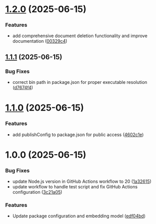 # [1.2.0](https://github.com/andrea9293/mcp-documentation-server/compare/v1.1.1...v1.2.0) (2025-06-15)


### Features

* add comprehensive document deletion functionality and improve documentation ([00329c4](https://github.com/andrea9293/mcp-documentation-server/commit/00329c4b147c3a47af30219b2055a71c7767c322))

## [1.1.1](https://github.com/andrea9293/mcp-documentation-server/compare/v1.1.0...v1.1.1) (2025-06-15)


### Bug Fixes

* correct bin path in package.json for proper executable resolution ([d7674f4](https://github.com/andrea9293/mcp-documentation-server/commit/d7674f413bc07e7abd8c24f2208b757f114f29fd))

# [1.1.0](https://github.com/andrea9293/mcp-documentation-server/compare/v1.0.0...v1.1.0) (2025-06-15)


### Features

* add publishConfig to package.json for public access ([4602c1e](https://github.com/andrea9293/mcp-documentation-server/commit/4602c1e6fa093a5605a2bcaa216c42c8beb1aed9))

# 1.0.0 (2025-06-15)


### Bug Fixes

* update Node.js version in GitHub Actions workflow to 20 ([1a32615](https://github.com/andrea9293/mcp-documentation-server/commit/1a3261527d3896555fead50461d6061ff04622d6))
* update workflow to handle test script and fix GitHub Actions configuration ([3c21a05](https://github.com/andrea9293/mcp-documentation-server/commit/3c21a05c96a7c9ea82e640d27172251a166f7b56))


### Features

* Update package configuration and embedding model ([edf04bd](https://github.com/andrea9293/mcp-documentation-server/commit/edf04bd73cde1bdaad961ea2db913e0f82764ca9))
